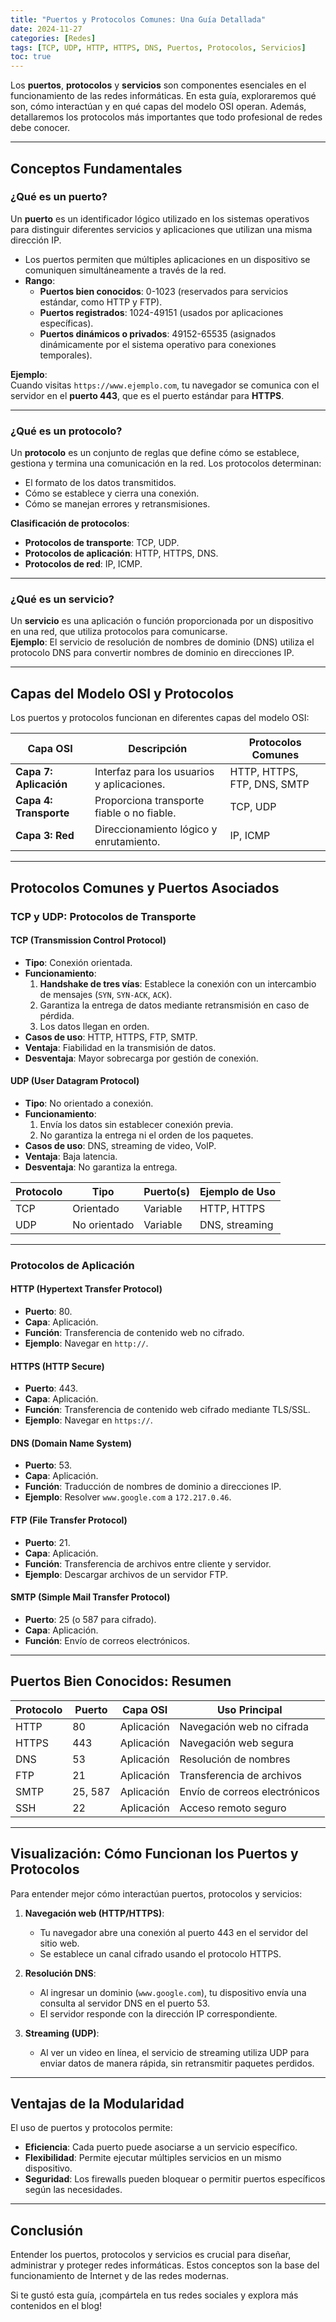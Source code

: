 ```yaml
---
title: "Puertos y Protocolos Comunes: Una Guía Detallada"
date: 2024-11-27
categories: [Redes]
tags: [TCP, UDP, HTTP, HTTPS, DNS, Puertos, Protocolos, Servicios]
toc: true
---
```


Los **puertos**, **protocolos** y **servicios** son componentes esenciales en el funcionamiento de las redes informáticas. En esta guía, exploraremos qué son, cómo interactúan y en qué capas del modelo OSI operan. Además, detallaremos los protocolos más importantes que todo profesional de redes debe conocer.

---

## Conceptos Fundamentales

### ¿Qué es un puerto?

Un **puerto** es un identificador lógico utilizado en los sistemas operativos para distinguir diferentes servicios y aplicaciones que utilizan una misma dirección IP.  
- Los puertos permiten que múltiples aplicaciones en un dispositivo se comuniquen simultáneamente a través de la red.
- **Rango**:  
  - **Puertos bien conocidos**: 0-1023 (reservados para servicios estándar, como HTTP y FTP).  
  - **Puertos registrados**: 1024-49151 (usados por aplicaciones específicas).  
  - **Puertos dinámicos o privados**: 49152-65535 (asignados dinámicamente por el sistema operativo para conexiones temporales).

**Ejemplo**:  
Cuando visitas `https://www.ejemplo.com`, tu navegador se comunica con el servidor en el **puerto 443**, que es el puerto estándar para **HTTPS**.

---

### ¿Qué es un protocolo?

Un **protocolo** es un conjunto de reglas que define cómo se establece, gestiona y termina una comunicación en la red. Los protocolos determinan:
- El formato de los datos transmitidos.
- Cómo se establece y cierra una conexión.
- Cómo se manejan errores y retransmisiones.

**Clasificación de protocolos**:
- **Protocolos de transporte**: TCP, UDP.
- **Protocolos de aplicación**: HTTP, HTTPS, DNS.
- **Protocolos de red**: IP, ICMP.

---

### ¿Qué es un servicio?

Un **servicio** es una aplicación o función proporcionada por un dispositivo en una red, que utiliza protocolos para comunicarse.  
**Ejemplo**: El servicio de resolución de nombres de dominio (DNS) utiliza el protocolo DNS para convertir nombres de dominio en direcciones IP.

---

## Capas del Modelo OSI y Protocolos

Los puertos y protocolos funcionan en diferentes capas del modelo OSI:

| **Capa OSI**        | **Descripción**                                          | **Protocolos Comunes**          |
|----------------------|----------------------------------------------------------|----------------------------------|
| **Capa 7: Aplicación** | Interfaz para los usuarios y aplicaciones.               | HTTP, HTTPS, FTP, DNS, SMTP      |
| **Capa 4: Transporte** | Proporciona transporte fiable o no fiable.              | TCP, UDP                         |
| **Capa 3: Red**        | Direccionamiento lógico y enrutamiento.                 | IP, ICMP                         |

---

## Protocolos Comunes y Puertos Asociados

### TCP y UDP: Protocolos de Transporte

#### TCP (Transmission Control Protocol)
- **Tipo**: Conexión orientada.
- **Funcionamiento**:
  1. **Handshake de tres vías**: Establece la conexión con un intercambio de mensajes (`SYN`, `SYN-ACK`, `ACK`).
  2. Garantiza la entrega de datos mediante retransmisión en caso de pérdida.
  3. Los datos llegan en orden.
- **Casos de uso**: HTTP, HTTPS, FTP, SMTP.
- **Ventaja**: Fiabilidad en la transmisión de datos.
- **Desventaja**: Mayor sobrecarga por gestión de conexión.

#### UDP (User Datagram Protocol)
- **Tipo**: No orientado a conexión.
- **Funcionamiento**:
  1. Envía los datos sin establecer conexión previa.
  2. No garantiza la entrega ni el orden de los paquetes.
- **Casos de uso**: DNS, streaming de video, VoIP.
- **Ventaja**: Baja latencia.
- **Desventaja**: No garantiza la entrega.

| **Protocolo** | **Tipo** | **Puerto(s)** | **Ejemplo de Uso**          |
|---------------|----------|---------------|-----------------------------|
| TCP           | Orientado| Variable      | HTTP, HTTPS                 |
| UDP           | No orientado| Variable  | DNS, streaming              |

---

### Protocolos de Aplicación

#### HTTP (Hypertext Transfer Protocol)
- **Puerto**: 80.
- **Capa**: Aplicación.
- **Función**: Transferencia de contenido web no cifrado.
- **Ejemplo**: Navegar en `http://`.

#### HTTPS (HTTP Secure)
- **Puerto**: 443.
- **Capa**: Aplicación.
- **Función**: Transferencia de contenido web cifrado mediante TLS/SSL.
- **Ejemplo**: Navegar en `https://`.

#### DNS (Domain Name System)
- **Puerto**: 53.
- **Capa**: Aplicación.
- **Función**: Traducción de nombres de dominio a direcciones IP.
- **Ejemplo**: Resolver `www.google.com` a `172.217.0.46`.

#### FTP (File Transfer Protocol)
- **Puerto**: 21.
- **Capa**: Aplicación.
- **Función**: Transferencia de archivos entre cliente y servidor.
- **Ejemplo**: Descargar archivos de un servidor FTP.

#### SMTP (Simple Mail Transfer Protocol)
- **Puerto**: 25 (o 587 para cifrado).
- **Capa**: Aplicación.
- **Función**: Envío de correos electrónicos.

---

## Puertos Bien Conocidos: Resumen

| **Protocolo** | **Puerto** | **Capa OSI**   | **Uso Principal**             |
|---------------|------------|----------------|--------------------------------|
| HTTP          | 80         | Aplicación     | Navegación web no cifrada     |
| HTTPS         | 443        | Aplicación     | Navegación web segura         |
| DNS           | 53         | Aplicación     | Resolución de nombres         |
| FTP           | 21         | Aplicación     | Transferencia de archivos     |
| SMTP          | 25, 587    | Aplicación     | Envío de correos electrónicos |
| SSH           | 22         | Aplicación     | Acceso remoto seguro          |

---

## Visualización: Cómo Funcionan los Puertos y Protocolos

Para entender mejor cómo interactúan puertos, protocolos y servicios:

1. **Navegación web (HTTP/HTTPS)**:
   - Tu navegador abre una conexión al puerto 443 en el servidor del sitio web.
   - Se establece un canal cifrado usando el protocolo HTTPS.

2. **Resolución DNS**:
   - Al ingresar un dominio (`www.google.com`), tu dispositivo envía una consulta al servidor DNS en el puerto 53.
   - El servidor responde con la dirección IP correspondiente.

3. **Streaming (UDP)**:
   - Al ver un video en línea, el servicio de streaming utiliza UDP para enviar datos de manera rápida, sin retransmitir paquetes perdidos.

---

## Ventajas de la Modularidad

El uso de puertos y protocolos permite:
- **Eficiencia**: Cada puerto puede asociarse a un servicio específico.
- **Flexibilidad**: Permite ejecutar múltiples servicios en un mismo dispositivo.
- **Seguridad**: Los firewalls pueden bloquear o permitir puertos específicos según las necesidades.

---

## Conclusión

Entender los puertos, protocolos y servicios es crucial para diseñar, administrar y proteger redes informáticas. Estos conceptos son la base del funcionamiento de Internet y de las redes modernas.

Si te gustó esta guía, ¡compártela en tus redes sociales y explora más contenidos en el blog!
